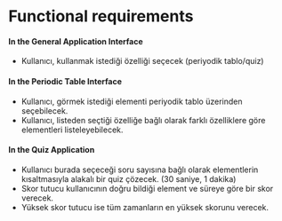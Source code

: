 # Functional requirements

#### In the General Application Interface

- Kullanıcı, kullanmak istediği özelliği seçecek (periyodik tablo/quiz)

#### In the Periodic Table Interface

- Kullanıcı, görmek istediği elementi periyodik tablo üzerinden seçebilecek.
- Kullanıcı, listeden seçtiği özelliğe bağlı olarak farklı özelliklere göre elementleri listeleyebilecek.


#### In the Quiz Application

- Kullanıcı burada seçeceği soru sayısına bağlı olarak elementlerin kısaltmasıyla alakalı bir quiz çözecek. (30 saniye, 1 dakika)
- Skor tutucu kullanıcının doğru bildiği element ve süreye göre bir skor verecek.
- Yüksek skor tutucu ise tüm zamanların en yüksek skorunu verecek.
